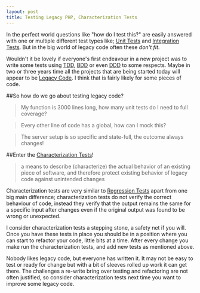 ```yaml
---
layout: post
title: Testing Legacy PHP, Characterization Tests
---
```


In the perfect world questions like "how do I test this?" are easily answered with one or multiple different test types like; [Unit Tests](http://en.wikipedia.org/wiki/Unit_testing) and [Integration Tests](http://en.wikipedia.org/wiki/Integration_testing). But in the big world of legacy code often these *don't fit*.

Wouldn't it be lovely if everyone's first endeavour in a new project was to write some tests using [TDD](http://en.wikipedia.org/wiki/Test-driven_development), [BDD](http://en.wikipedia.org/wiki/Behavior-driven_development) or even [DDD](http://en.wikipedia.org/wiki/Domain-driven_design) to some respects. Maybe in two or three years time all the projects that are being started today will appear to be [Legacy Code](http://en.wikipedia.org/wiki/Legacy_code). I think that is fairly likely for some pieces of code.

##So how do we go about testing legacy code?

> My function is 3000 lines long, how many unit tests do I need to full coverage?

> Every other line of code has a global, how can I mock this?

> The server setup is so specific and state-full, the outcome always changes!

##Enter the [Characterization Tests](http://en.wikipedia.org/wiki/Characterization_test)!

> a means to describe (characterize) the actual behavior of an existing piece of software, and therefore protect existing behavior of legacy code against unintended changes

Characterization tests are very similar to [Regression Tests](http://en.wikipedia.org/wiki/Regression_testing) apart from one big main difference; characterization tests do not verify the correct behaviour of code, instead they verify that the output remains the same for a specific input after changes even if the original output was found to be wrong or unexpected.

I consider characterization tests a stepping stone, a safety net if you will. Once you have these tests in place you should be in a position where you can start to refactor your code, little bits at a time. After every change you make run the characterization tests, and add new tests as mentioned above.

Nobody likes legacy code, but everyone has written it. It may not be easy to test or ready for change but with a bit of sleeves rolled up work it can get there. The challenges a re-write bring over testing and refactoring are not often justified, so consider characterization tests next time you want to improve some legacy code.
